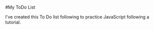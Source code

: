 #My ToDo List

I've created this To Do list following to practice JavaScript following a tutorial. 
